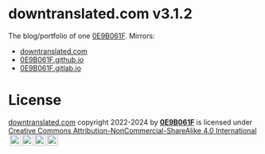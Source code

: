 # **downtranslated.com** v3.1.2

The blog/portfolio of one [0E9B061F][gh]. Mirrors:

* [downtranslated.com][dt]
* [0E9B061F.github.io][m1]
* [0E9B061F.gitlab.io][m2]

# License

[downtranslated.com][dt] copyright 2022-2024 by **[0E9B061F][gh]** is licensed
under [Creative Commons Attribution-NonCommercial-ShareAlike 4.0
International][deed]
<img style="height:22px!important;margin-left:3px;vertical-align:text-bottom;" src="https://mirrors.creativecommons.org/presskit/icons/cc.svg?ref=chooser-v1" alt=""><img style="height:22px!important;margin-left:3px;vertical-align:text-bottom;" src="https://mirrors.creativecommons.org/presskit/icons/by.svg?ref=chooser-v1" alt=""><img style="height:22px!important;margin-left:3px;vertical-align:text-bottom;" src="https://mirrors.creativecommons.org/presskit/icons/nc.svg?ref=chooser-v1" alt=""><img style="height:22px!important;margin-left:3px;vertical-align:text-bottom;" src="https://mirrors.creativecommons.org/presskit/icons/sa.svg?ref=chooser-v1" alt="">

[gh]:https://github.com/0E9B061F
[dt]:https://downtranslated.com
[m1]:https://0E9B061F.github.io
[m2]:https://0E9B061F.gitlab.io
[deed]:https://creativecommons.org/licenses/by-nc-sa/4.0/
